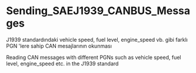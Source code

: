 # Sending_SAEJ1939_CANBUS_Messages


J1939 standardındaki vehicle speed, fuel level, engine_speed vb. gibi farklı PGN 'lere sahip CAN mesajlarının okunması

Reading CAN messages with different PGNs such as vehicle speed, fuel level, engine_speed etc. in the J1939 standard

